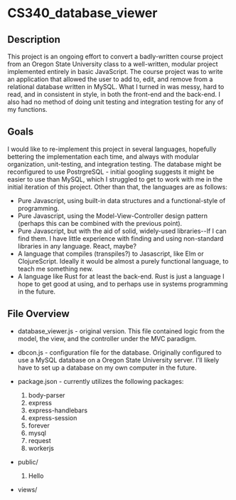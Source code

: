 # CS340_database_viewer

## Description
This project is an ongoing effort to convert a badly-written course project from an Oregon State University class to a well-written, modular
project implemented entirely in basic JavaScript. The course project was to write an application that allowed the user to
add to, edit, and remove from a relational database written in MySQL. What I turned in was messy, hard to read, and
in consistent in style, in both the front-end and the back-end. I also had no method of doing unit testing and
integration testing for any of my functions.

## Goals
I would like to re-implement this project in several languages, hopefully bettering the implementation each time, and always
with modular organization, unit-testing, and integration testing. The database might be reconfigured to use PostrgreSQL - initial
googling suggests it might be easier to use than MySQL, which I struggled to get to work with me in the initial iteration of this
project. Other than that, the languages are as follows:
* Pure Javascript, using built-in data structures and a functional-style of programming.
* Pure Javascript, using the Model-View-Controller design pattern (perhaps this can be combined with the previous point).
* Pure Javascript, but with the aid of solid, widely-used libraries--If I can find them. I have little experience with finding and using
  non-standard libraries in any language. React, maybe?
* A language that compiles (transpiles?) to Jasascript, like Elm or ClojureScript. Ideally it would be almost a purely functional
  language, to teach me something new.
* A language like Rust for at least the back-end. Rust is just a language I hope to get good at using, and to perhaps use in systems
  programming in the future.
  
## File Overview
* database_viewer.js - original version. This file contained logic from the model, the view, and the controller under the
  MVC paradigm.
* dbcon.js - configuration file for the database. Originally configured to use a MySQL database on a Oregon State University server. I'll
  likely have to set up a database on my own computer in the future.
* package.json - currently utilizes the following packages:
    1. body-parser
    2. express
    3. express-handlebars
    4. express-session
    5. forever
    6. mysql
    7. request
    8. workerjs
* public/
    1. Hello
   
* views/
